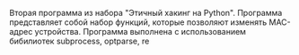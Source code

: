 Вторая программа из набора "Этичный хакинг на Python". Программа представляет собой набор функций, которые позволяют изменять MAC-адрес устройства. Программа выполнена с использованием бибилиотек subprocess, optparse, re
